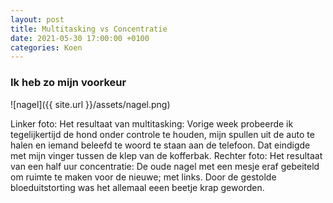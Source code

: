 ```yaml
---
layout: post
title: Multitasking vs Concentratie
date: 2021-05-30 17:00:00 +0100
categories: Koen
---
```


### Ik heb zo mijn voorkeur

![nagel]({{ site.url }}/assets/nagel.png)

Linker foto: Het resultaat van multitasking: Vorige week probeerde ik tegelijkertijd de hond onder controle te houden, mijn spullen uit de auto te halen en iemand beleefd te woord te staan aan de telefoon. Dat eindigde met mijn vinger tussen de klep van de kofferbak.
Rechter foto: Het resultaat van een half uur concentratie: De oude nagel met een mesje eraf gebeiteld om ruimte te maken voor de nieuwe; met links. Door de gestolde bloeduitstorting was het allemaal eeen beetje krap geworden.
